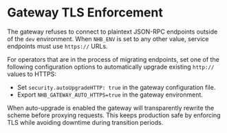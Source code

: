 # Gateway TLS Enforcement

The gateway refuses to connect to plaintext JSON-RPC endpoints outside of the
`dev` environment. When `NHB_ENV` is set to any other value, service endpoints
must use `https://` URLs.

For operators that are in the process of migrating endpoints, set one of the
following configuration options to automatically upgrade existing `http://`
values to HTTPS:

- Set `security.autoUpgradeHTTP: true` in the gateway configuration file.
- Export `NHB_GATEWAY_AUTO_HTTPS=true` in the gateway environment.

When auto-upgrade is enabled the gateway will transparently rewrite the scheme
before proxying requests. This keeps production safe by enforcing TLS while
avoiding downtime during transition periods.
